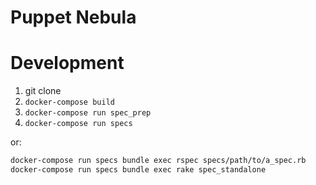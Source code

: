 Puppet Nebula
==============

# Development

1. git clone
2. `docker-compose build`
3. `docker-compose run spec_prep`
4. `docker-compose run specs`

or:

```bash
docker-compose run specs bundle exec rspec specs/path/to/a_spec.rb
docker-compose run specs bundle exec rake spec_standalone
```

